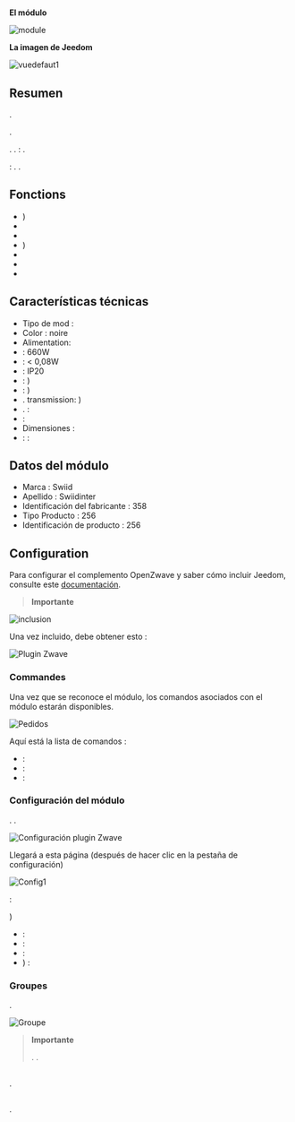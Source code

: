 # 

**El módulo**

![module](images/swiid.inter/module.jpg)

**La imagen de Jeedom**

![vuedefaut1](images/swiid.inter/vuedefaut1.jpg)

## Resumen

.

.

. .  : .

 : . .

## Fonctions

-   )
-   
-   
-   )
-   
-   
-   

## Características técnicas

-   Tipo de mod : 
-   Color : noire
-   Alimentation: 
-    : 660W
-    : &lt; 0,08W
-   : IP20
-   : )
-    : )
-   . transmission: )
-   .  : 
-    : 
-   Dimensiones : 
-    : :

## Datos del módulo

-   Marca : Swiid
-   Apellido : Swiidinter
-   Identificación del fabricante : 358
-   Tipo Producto : 256
-   Identificación de producto : 256

## Configuration

Para configurar el complemento OpenZwave y saber cómo incluir Jeedom, consulte este [documentación](https://doc.jeedom.com/es_ES/plugins/automation%20protocol/openzwave/).

> **Importante**
>
> 

![inclusion](images/swiid.inter/inclusion.jpg)

Una vez incluido, debe obtener esto :

![Plugin Zwave](images/swiid.inter/information.jpg)

### Commandes

Una vez que se reconoce el módulo, los comandos asociados con el módulo estarán disponibles.

![Pedidos](images/swiid.inter/commandes.jpg)

Aquí está la lista de comandos :

-    : 
-    : 
-    : 



### Configuración del módulo

. .

![Configuración plugin Zwave](images/plugin/bouton_configuration.jpg)

Llegará a esta página (después de hacer clic en la pestaña de configuración)

![Config1](images/swiid.inter/config1.jpg)

 :

)

-    : 
-    : 
-    : 
-   ) : 

### Groupes

.

![Groupe](images/swiid.inter/groupe.jpg)

> **Importante**
>
> . .

## 

.

## 

.
